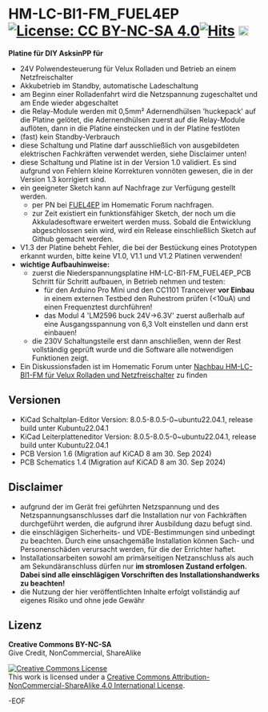 # HM-LC-Bl1-FM_FUEL4EP [![License: CC BY-NC-SA 4.0](https://img.shields.io/badge/License-CC%20BY--NC--SA%204.0-lightgrey.svg)](https://creativecommons.org/licenses/by-nc-sa/4.0/)[![Hits](https://hits.seeyoufarm.com/api/count/incr/badge.svg?url=https%3A%2F%2Fgithub.com%2FFUEL4EP%2FHomeAutomation%2Ftree%2Fmaster%2FAsksinPP_developments%2FPCBs%2FHM-LC-Bl1-FM_FUEL4EP&count_bg=%2379C83D&title_bg=%23555555&icon=&icon_color=%23E7E7E7&title=hits&edge_flat=false)](https://hits.seeyoufarm.com)  <a href='https://ko-fi.com/FUEL4EP' target='_blank'><img height='20' style='border:0px;height:20px;' src='https://cdn.ko-fi.com/cdn/kofi1.png?v=2' border='0' alt='Buy Me a Coffee at ko-fi.com' /></a>

**Platine für DIY AsksinPP für**
- 24V Polwendesteuerung für Velux Rolladen und Betrieb an einem Netzfreischalter
- Akkubetrieb im Standby, automatische Ladeschaltung
- am Beginn einer Rolladenfahrt wird die Netzspannung zugeschaltet und am Ende wieder abgeschaltet
- die Relay-Module werden mit 0,5mm² Adernendhülsen 'huckepack' auf die Platine gelötet, die Adernendhülsen zuerst auf die Relay-Module auflöten, dann in die Platine einstecken und in der Platine festlöten
- (fast) kein Standby-Verbrauch
- diese Schaltung und Platine darf ausschließlich von ausgebildeten elektrischen Fachkräften verwendet werden, siehe Disclaimer unten!
- diese Schaltung und Platine ist in der Version 1.0 validiert. Es sind aufgrund von Fehlern kleine Korrekturen vonnöten gewesen, die in der Version 1.3 korrigiert sind.
- ein geeigneter Sketch kann auf Nachfrage zur Verfügung gestellt werden.
    + per PN bei [FUEL4EP](https://homematic-forum.de/forum/ucp.php?i=pm&mode=compose&u=20685) im Homematic Forum nachfragen.
    + zur Zeit existiert ein funktionsfähiger Sketch, der noch um die Akkuladesoftware erweitert werden muss. Sobald die Entwicklung abgeschlossen sein wird, wird ein Release einschließlich Sketch auf Github gemacht werden.
- V1.3 der Platine behebt Fehler, die bei der Bestückung eines Prototypen erkannt wurden, bitte keine V1.0, V1.1 und V1.2 Platinen verwenden!
- **wichtige Aufbauhinweise:**
    + zuerst die Niederspannungsplatine HM-LC-Bl1-FM_FUEL4EP_PCB Schritt für Schritt aufbauen, in Betrieb nehmen und testen:
        + für den Arduino Pro Mini und den CC1101 Tranceiver **vor Einbau** in einem externen Testbed den Ruhestrom prüfen (<10uA) und einen Frequenztest durchführen!
        + das Modul 4 'LM2596 buck 24V->6.3V' zuerst außerhalb auf eine Ausgangsspannung von 6,3 Volt einstellen und dann erst einbauen!
    + die 230V Schaltungsteile erst dann anschließen, wenn der Rest vollständig geprüft wurde und die Software alle notwendigen Funktionen zeigt.
- Ein Diskussionsfaden ist im Homematic Forum unter [Nachbau HM-LC-Bl1-FM für Velux Rolladen und Netzfreischalter](https://homematic-forum.de/forum/viewtopic.php?f=76&t=71683&sid=71b7e84664ec8bed7b9e50bd442664ad) zu finden

## Versionen
- KiCad Schaltplan-Editor Version: 8.0.5-8.0.5-0~ubuntu22.04.1, release build unter Kubuntu22.04.1
- KiCad Leiterplatteneditor Version: 8.0.5-8.0.5-0~ubuntu22.04.1, release build unter Kubuntu22.04.1
- PCB Version 1.6 (Migration auf KiCAD 8 am 30. Sep 2024)
- PCB Schematics  1.4 (Migration auf KiCAD 8 am 30. Sep 2024)

## Disclaimer

- aufgrund der im Gerät frei geführten Netzspannung und des Netzspannungsanschlusses darf die Installation nur von Fachkräften durchgeführt werden, die aufgrund ihrer Ausbildung dazu befugt sind.
- die einschlägigen Sicherheits- und VDE-Bestimmungen sind unbedingt zu beachten. Durch eine unsachgemäße Installation können Sach- und Personenschäden verursacht werden, für die der Errichter haftet.
- Installationsarbeiten sowohl am primärseitigen Netzanschluss als auch am Sekundäranschluss dürfen nur **im stromlosen Zustand erfolgen. Dabei sind alle einschlägigen Vorschriften des Installationshandwerks zu beachten!** 
- die Nutzung der hier veröffentlichten Inhalte erfolgt vollständig auf eigenes Risiko und ohne jede Gewähr

## Lizenz 

**Creative Commons BY-NC-SA**<br>
Give Credit, NonCommercial, ShareAlike

<a rel="license" href="http://creativecommons.org/licenses/by-nc-sa/4.0/"><img alt="Creative Commons License" style="border-width:0" src="https://i.creativecommons.org/l/by-nc-sa/4.0/88x31.png" /></a><br />This work is licensed under a <a rel="license" href="http://creativecommons.org/licenses/by-nc-sa/4.0/">Creative Commons Attribution-NonCommercial-ShareAlike 4.0 International License</a>.


-EOF
	

